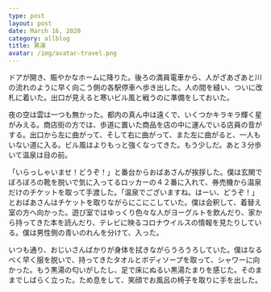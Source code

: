 ```yaml
---
type: post
layout: post
date: March 16, 2020
category: allblog
title: 黒湯
avatar: /img/avatar-travel.png
---
```

ドアが開き、賑やかなホームに降りた。後ろの満員電車から、人がざあざあと川の流れのように早く向こう側の各駅停車へ歩き出した。人の間を縫い、ついに改札に着いた。出口が見えると寒いビル風と戦うのに準備をしておいた。

夜の空は雲は一つも無かった。都内の真ん中は遠くで、いくつかキラキラ輝く星がみえる。商店街の方では、歩道に置いた商品を店の中に運んでいる店員の音がする。出口から左に曲がって、そして右に曲がって、また左に曲がると、一人もいない道に入る。ビル風はよりもっと強くなってきた。もう少しだ。あと３分歩いて温泉は目の前。

「いらっしゃいませ！どうぞ！」と番台からおばあさんが挨拶した。僕は玄関でぼろぼろの靴を脱いで気に入ってるロッカーの４２番に入れて、券売機から温泉だけのチケットを取って手渡した。「温泉でございますね。はーい、どうぞ！」とおばあさんはチケットを取りながらにこにこしていた。僕は会釈して、着替え室の方へ向かった。遊び室ではゆっくり色々な人がヨーグルトを飲んだり、家から持ってきた本を読んだり、テレビに映るコロナウイルスの情報を見たりしている。僕は男性側の青いのれんを分けて、入った。

いつも通り、おじいさんばかりが身体を拭きながらうろうろしていた。僕はなるべく早く服を脱いで、持ってきたタオルとボディソープを取って、シャワーに向かった。もう黒湯の匂いがしたし、足で床にぬるい黒湯たまりを感じた。そのままでしばらく立った。ため息をして、笑顔でお風呂の椅子を取りに手を出した。
